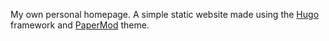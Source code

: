 My own personal homepage. A simple static website made using the [Hugo](https://github.com/gohugoio/hugo) framework and [PaperMod](https://github.com/adityatelange/hugo-PaperMod/) theme.

